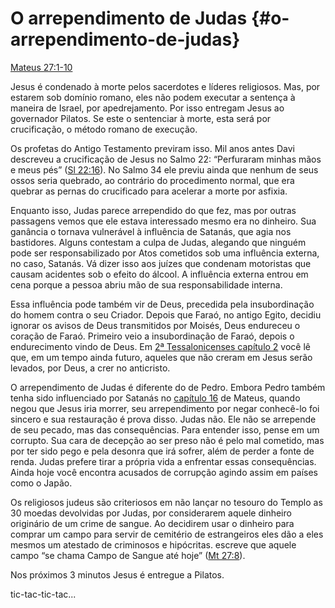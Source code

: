 # O arrependimento de Judas {#o-arrependimento-de-judas}

[Mateus 27:1-10](http://bibliaonline.com.br/acf/mt/27/1-10)

Jesus é condenado à morte pelos sacerdotes e líderes religiosos. Mas, por estarem sob domínio romano, eles não podem executar a sentença à maneira de Israel, por apedrejamento. Por isso entregam Jesus ao governador Pilatos. Se este o sentenciar à morte, esta será por crucificação, o método romano de execução.

Os profetas do Antigo Testamento previram isso. Mil anos antes Davi descreveu a crucificação de Jesus no Salmo 22: “Perfuraram minhas mãos e meus pés” ([Sl 22:16](http://bibliaonline.com.br/acf/sl/22/16)). No Salmo 34 ele previu ainda que nenhum de seus ossos seria quebrado, ao contrário do procedimento normal, que era quebrar as pernas do crucificado para acelerar a morte por asfixia.

Enquanto isso, Judas parece arrependido do que fez, mas por outras passagens vemos que ele estava interessado mesmo era no dinheiro. Sua ganância o tornava vulnerável à influência de Satanás, que agia nos bastidores. Alguns contestam a culpa de Judas, alegando que ninguém pode ser responsabilizado por Atos cometidos sob uma influência externa, no caso, Satanás. Vá dizer isso aos juízes que condenam motoristas que causam acidentes sob o efeito do álcool. A influência externa entrou em cena porque a pessoa abriu mão de sua responsabilidade interna.

Essa influência pode também vir de Deus, precedida pela insubordinação do homem contra o seu Criador. Depois que Faraó, no antigo Egito, decidiu ignorar os avisos de Deus transmitidos por Moisés, Deus endureceu o coração de Faraó. Primeiro veio a insubordinação de Faraó, depois o endurecimento vindo de Deus. Em [2ª Tessalonicenses capítulo 2](http://bibliaonline.com.br/acf/2ts/2) você lê que, em um tempo ainda futuro, aqueles que não creram em Jesus serão levados, por Deus, a crer no anticristo.

O arrependimento de Judas é diferente do de Pedro. Embora Pedro também tenha sido influenciado por Satanás no [capítulo 16](http://bibliaonline.com.br/acf/mt/16) de Mateus, quando negou que Jesus iria morrer, seu arrependimento por negar conhecê-lo foi sincero e sua restauração é prova disso. Judas não. Ele não se arrepende de seu pecado, mas das consequências. Para entender isso, pense em um corrupto. Sua cara de decepção ao ser preso não é pelo mal cometido, mas por ter sido pego e pela desonra que irá sofrer, além de perder a fonte de renda. Judas prefere tirar a própria vida a enfrentar essas consequências. Ainda hoje você encontra acusados de corrupção agindo assim em países como o Japão.

Os religiosos judeus são criteriosos em não lançar no tesouro do Templo as 30 moedas devolvidas por Judas, por considerarem aquele dinheiro originário de um crime de sangue. Ao decidirem usar o dinheiro para comprar um campo para servir de cemitério de estrangeiros eles dão a eles mesmos um atestado de criminosos e hipócritas. escreve que aquele campo “se chama Campo de Sangue até hoje” ([Mt 27:8](http://bibliaonline.com.br/acf/mt/27/8)).

Nos próximos 3 minutos Jesus é entregue a Pilatos.

tic-tac-tic-tac...